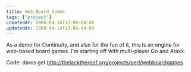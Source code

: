 ```yaml
---
title: Web_Board_Games
tags: ["project"]
createdAt: 2008-04-14T13:08-04:00
updatedAt: 2008-04-14T13:08-04:00
---
```


As a demo for Continuity, and also for the fun of it, this is an engine for web-based board games. I'm starting off with multi-player Go and Ataxx.

Code: darcs get http://thelackthereof.org/projects/perl/webboardgames


